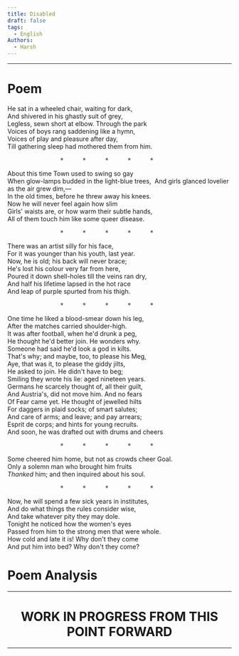```yaml
---
title: Disabled
draft: false
tags:
  - English
Authors:
  - Harsh
---
```

---



# Poem

He sat in a wheeled chair, waiting for dark,  
And shivered in his ghastly suit of grey,  
Legless, sewn short at elbow. Through the park  
Voices of boys rang saddening like a hymn,  
Voices of play and pleasure after day,  
Till gathering sleep had mothered them from him.  

<pre>              *     *     *     *     *</pre>

About this time Town used to swing so gay  
When glow-lamps budded in the light-blue trees,  
And girls glanced lovelier as the air grew dim,—  
In the old times, before he threw away his knees.  
Now he will never feel again how slim  
Girls' waists are, or how warm their subtle hands,  
All of them touch him like some queer disease.

<pre>              *     *     *     *     *</pre>

There was an artist silly for his face,  
For it was younger than his youth, last year.  
Now, he is old; his back will never brace;  
He's lost his colour very far from here,  
Poured it down shell-holes till the veins ran dry,  
And half his lifetime lapsed in the hot race   
And leap of purple spurted from his thigh.

<pre>              *     *     *     *     *</pre>

One time he liked a blood-smear down his leg,  
After the matches carried shoulder-high.  
It was after football, when he'd drunk a peg,  
He thought he'd better join. He wonders why.  
Someone had said he'd look a god in kilts.  
That's why; and maybe, too, to please his Meg,  
Aye, that was it, to please the giddy jilts,  
He asked to join. He didn't have to beg;  
Smiling they wrote his lie: aged nineteen years.  
Germans he scarcely thought of, all their guilt,  
And Austria's, did not move him. And no fears  
Of Fear came yet. He thought of jewelled hilts  
For daggers in plaid socks; of smart salutes;  
And care of arms; and leave; and pay arrears;  
Esprit de corps; and hints for young recruits.  
And soon, he was drafted out with drums and cheers

<pre>              *     *     *     *     *</pre>

Some cheered him home, but not as crowds cheer Goal.  
Only a solemn man who brought him fruits  
_Thanked_ him; and then inquired about his soul.

<pre>              *     *     *     *     *</pre>

Now, he will spend a few sick years in institutes,  
And do what things the rules consider wise,  
And take whatever pity they may dole.  
Tonight he noticed how the women's eyes  
Passed from him to the strong men that were whole.  
How cold and late it is! Why don't they come  
And put him into bed? Why don't they come?

# Poem Analysis

---

<h1 style="text-align:center">WORK IN PROGRESS FROM THIS POINT FORWARD</h1>

---
